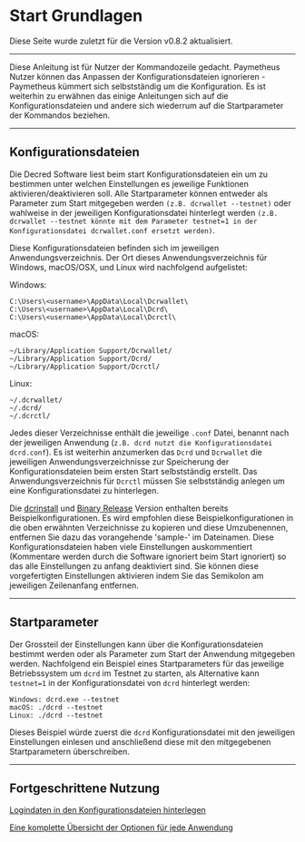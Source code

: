 # Start Grundlagen

Diese Seite wurde zuletzt für die Version v0.8.2 aktualisiert.

---

Diese Anleitung ist für Nutzer der Kommandozeile gedacht. Paymetheus Nutzer können das Anpassen der Konfigurationsdateien ignorieren - Paymetheus kümmert sich selbstständig um die Konfiguration. Es ist weiterhin zu erwähnen das einige Anleitungen sich auf die Konfigurationsdateien und andere sich wiederrum auf die Startparameter der Kommandos beziehen. 

---

## Konfigurationsdateien

Die Decred Software liest beim start Konfigurationsdateien ein um zu bestimmen unter welchen Einstellungen es jeweilige Funktionen aktivieren/deaktivieren soll. Alle Startparameter können entweder als Parameter zum Start mitgegeben werden `(z.B. dcrwallet --testnet)` oder wahlweise in der jeweiligen Konfigurationsdatei hinterlegt werden `(z.B. dcrwallet --testnet könnte mit dem Parameter testnet=1 in der Konfigurationsdatei dcrwallet.conf ersetzt werden)`.

Diese Konfigurationsdateien befinden sich im jeweiligen Anwendungsverzeichnis. Der Ort dieses Anwendungsverzeichnis für Windows, macOS/OSX, und Linux wird nachfolgend aufgelistet:

Windows:

    C:\Users\<username>\AppData\Local\Dcrwallet\
    C:\Users\<username>\AppData\Local\Dcrd\
    C:\Users\<username>\AppData\Local\Dcrctl\ 

macOS: 

    ~/Library/Application Support/Dcrwallet/
    ~/Library/Application Support/Dcrd/
    ~/Library/Application Support/Dcrctl/
    
Linux: 
    
    ~/.dcrwallet/
    ~/.dcrd/
    ~/.dcrctl/

Jedes dieser Verzeichnisse enthält die jeweilige `.conf` Datei, benannt nach der jeweiligen Anwendung (`z.B. dcrd nutzt die Konfigurationsdatei dcrd.conf`). Es ist weiterhin anzumerken das `Dcrd` und `Dcrwallet` die jeweiligen Anwendungsverzeichnisse zur Speicherung der Konfigurationsdateien beim ersten Start selbstständig erstellt. Das Anwendungsverzeichnis für `Dcrctl` müssen Sie selbstständig anlegen um eine Konfigurationsdatei zu hinterlegen.

Die [dcrinstall](/getting-started/install-guide.md#dcrinstall) und [Binary Release](/getting-started/install-guide.md#binary-releases) Version enthalten bereits Beispielkonfigurationen. Es wird empfohlen diese Beispielkonfigurationen in die oben erwähnten Verzeichnisse zu kopieren und diese Umzubenennen, entfernen Sie dazu das vorangehende 'sample-' im Dateinamen. Diese Konfigurationsdateien haben viele Einstellungen auskommentiert (Kommentare werden durch die Software ignoriert beim Start ignoriert) so das alle Einstellungen zu anfang deaktiviert sind. Sie können diese vorgefertigten Einstellungen aktivieren indem Sie das Semikolon am jeweiligen Zeilenanfang entfernen.

---

## Startparameter

Der Grossteil der Einstellungen kann über die Konfigurationsdateien bestimmt werden oder als Parameter zum Start der Anwendung mitgegeben werden. Nachfolgend ein Beispiel eines Startparameters für das jeweilige Betriebssystem um `dcrd` im Testnet zu starten, als Alternative kann `testnet=1` in der Konfigurationsdatei von `dcrd` hinterlegt werden:

    Windows: dcrd.exe --testnet
    macOS: ./dcrd --testnet
    Linux: ./dcrd --testnet

Dieses Beispiel würde zuerst die `dcrd` Konfigurationsdatei mit den jeweiligen Einstellungen einlesen und anschließend diese mit den mitgegebenen Startparametern überschreiben.

---

## Fortgeschrittene Nutzung

[Logindaten in den Konfigurationsdateien hinterlegen](/advanced/storing-login-details.md)

[Eine komplette Übersicht der Optionen für jede Anwendung](/advanced/program-options.md)
